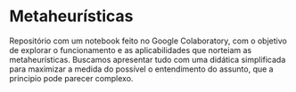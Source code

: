 # Metaheurísticas  

Repositório com um notebook feito no Google Colaboratory, com o objetivo de explorar o funcionamento e as aplicabilidades que norteiam as metaheurísticas. Buscamos apresentar tudo com uma didática simplificada para maximizar a medida do possível o entendimento do assunto, que a principio pode parecer complexo.
